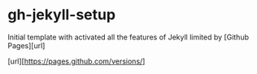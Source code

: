 # gh-jekyll-setup

Initial template with activated all the features of Jekyll limited by [Github Pages][url]


[url][https://pages.github.com/versions/]
